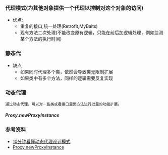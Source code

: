 ### 代理模式(为其他对象提供一个代理以控制对这个对象的访问)
- 优点:
  - 重复的接口,统一处理(Retrofit,MyBaits)
  - 现有方法二次处理(不能改变原有逻辑，只能在前后加逻辑处理，例如监测某个方法的执行时间)


### 静态代

- 缺点
  - 如果同时代理多个类，依然会导致类无限制扩展
  - 如果类中有多个方法，同样的逻辑需要反复实现



### 动态代理
    通过动态代理，可以对一些类或者接口里面方法进行批量的功能扩展。


##### Proxy.newProxyInstance




### 参考资料
- [10分钟看懂动态代理设计模式](https://www.jianshu.com/p/fc285d669bc5)
- [Proxy.newProxyInstance](https://www.jianshu.com/p/55193a5575c3?u_atoken=6482cd54-6fa0-40ea-b949-f1466c6e2a4b&u_asession=01sbS3aXJvm1APC7OMHJ4xba5-XiYG_1IG2N1TjoM9yAv3Wgss2HIy8X4-YwYODNo7X0KNBwm7Lovlpxjd_P_q4JsKWYrT3W_NKPr8w6oU7K9-pDdeiQlJJ057DtdMRqVCMKWrbBzYAhXhkL4v5_cjQmBkFo3NEHBv0PZUm6pbxQU&u_asig=05eSL-lwKzeCrURTCAYI4JXp1pUf0eMi549lU4huO1oeuJooQXvA3wr4nerSC4EKHpDUpcaW8QzksMwyOGCbdYp5q55VARlyRmVh5t1hLoEGHN2JRc58dKEMyof3QQ4ZFPfDURfBJGBJJNs_nbcCzJgtODr0XMw1llV0JGqfZ7BFr9JS7q8ZD7Xtz2Ly-b0kmuyAKRFSVJkkdwVUnyHAIJzWA6_vGtSOW40v0zyIwePccOmu41VgImXscqGTCKbng6df9JIAkyKervFWgmMgV8j-3h9VXwMyh6PgyDIVSG1W_w6FxXf0eXhEnHYgllCJoZfJ4B3Phh-pBvo2Q9oBWTscvavbN6VHVc7y87LbpeoHjntGl5thl0Lh9Tcgb39_4HmWspDxyAEEo4kbsryBKb9Q&u_aref=FN9XpuKinvhDWCp0ENZ%2B9s3vAA0%3D)
